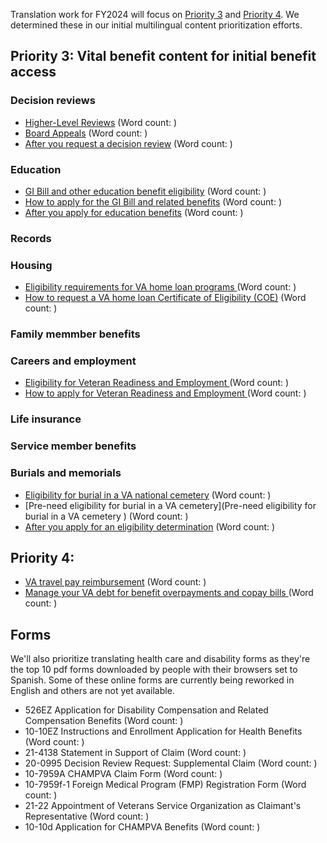 Translation work for FY2024 will focus on [Priority 3](https://github.com/department-of-veterans-affairs/va.gov-team/blob/16062e7e6f6bc88b2fe3366274dd6ff2afa2e83e/products/content-localization/multilingual-content-prioritization.md#priority-3-vital-benefit-content-for-initial-benefit-access) and [Priority 4](https://github.com/department-of-veterans-affairs/va.gov-team/blob/16062e7e6f6bc88b2fe3366274dd6ff2afa2e83e/products/content-localization/multilingual-content-prioritization.md#priority-4-select-high-value-vital-benefit-content-for-fully-accessing-and-managing-benefits-with-an-emphasis-on-content-that-requires-a-response-from-the-veteran-or-family-member). We determined these in our initial multilingual content prioritization efforts. 
## Priority 3: Vital benefit content for initial benefit access
### Decision reviews
- [Higher-Level Reviews](https://www.va.gov/decision-reviews/higher-level-review/) (Word count: )
- [Board Appeals](http://va.gov/decision-reviews/board-appeal/) (Word count: )
- [After you request a decision review](http://va.gov/decision-reviews/after-you-request-review/) (Word count: )
  
### Education
- [GI Bill and other education benefit eligibility](https://www.va.gov/education/eligibility/) (Word count: )
- [How to apply for the GI Bill and related benefits](https://www.va.gov/education/how-to-apply/) (Word count: )
- [After you apply for education benefits](https://www.va.gov/education/after-you-apply/) (Word count: )

### Records

### Housing
- [Eligibility requirements for VA home loan programs ](https://www.va.gov/housing-assistance/home-loans/eligibility/) (Word count: )
- [How to request a VA home loan Certificate of Eligibility (COE)](https://www.va.gov/housing-assistance/home-loans/how-to-request-coe/) (Word count: )

### Family memmber benefits

### Careers and employment
- [Eligibility for Veteran Readiness and Employment ](https://www.va.gov/careers-employment/vocational-rehabilitation/eligibility/) (Word count: )
- [How to apply for Veteran Readiness and Employment ](https://www.va.gov/careers-employment/vocational-rehabilitation/how-to-apply/) (Word count: )

### Life insurance

### Service member benefits

### Burials and memorials 
- [Eligibility for burial in a VA national cemetery](https://www.va.gov/burials-memorials/eligibility/) (Word count: )
- [Pre-need eligibility for burial in a VA cemetery](Pre-need eligibility for burial in a VA cemetery ) (Word count: )
- [After you apply for an eligibility determination](https://www.va.gov/burials-memorials/pre-need-eligibility/after-you-apply/) (Word count: )

## Priority 4: 
- [VA travel pay reimbursement](https://www.va.gov/health-care/get-reimbursed-for-travel-pay/) (Word count: )
- [Manage your VA debt for benefit overpayments and copay bills ](https://www.va.gov/manage-va-debt/) (Word count: )

## Forms
We'll also prioritize translating health care and disability forms as they're the top 10 pdf forms downloaded by people with their browsers set to Spanish. Some of these online forms are currently being reworked in English and others are not yet available. 

- 526EZ Application for Disability Compensation and Related Compensation Benefits (Word count: )
- 10-10EZ Instructions and Enrollment Application for Health Benefits (Word count: )
- 21-4138 Statement in Support of Claim (Word count: )
- 20-0995 Decision Review Request: Supplemental Claim (Word count: )
- 10-7959A CHAMPVA Claim Form (Word count: )
- 10-7959f-1 Foreign Medical Program (FMP) Registration Form (Word count: )
- 21-22 Appointment of Veterans Service Organization as Claimant's Representative (Word count: )
- 10-10d Application for CHAMPVA Benefits (Word count: )
